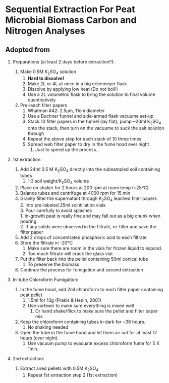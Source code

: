 Sequential Extraction For Peat Microbial Biomass Carbon and Nitrogen Analyses
==============
Adopted from 
------------

1. Preparations (at least 2 days before extraction!!):   
    1. Make 0.5M K<sub>2</sub>SO<sub>4</sub> solution
        1. **Hard to dissolve!**
        2. Make 2L or 4L at once in a big erlenmeyer flask
        3. Dissolve by applying low heat (Do not boil!)
        4. Use a 2L volumetric flask to bring the solution to final volume quantitatively  
    2. Pre-leach filter papers  
        1. Whatman #42: 2.5µm, 11cm diameter  
        2. Use a Buchner funnel and side-armed flask vacuume set-up  
        3. Stack 10 filter papers in the funnel (lay flat), pump ~20ml K<sub>2</sub>SO<sub>4</sub> onto the stack, then turn on the vacuume to suck the salt solution through   
        4. Repeat the above step for each stack of 10 three times    
        5. Spread web filter paper to dry in the fume hood over night
            1. Just to speed up the process...

1. 1st extraction:   
    1. Add 24ml 0.5 M K<sub>2</sub>SO<sub>4</sub> directly into the subsampled soil containing tubes   
        1. 1:3 soil weight/K<sub>2</sub>SO<sub>4</sub> volume   
    2. Place on shaker for 2 hours at 200 rpm at room temp (~25ºC)   
    3. Balance tubes and centrifuge at 4000 rpm for 15 min   
    4. Gravity filter the supernatant through K<sub>2</sub>SO<sub>4</sub> leached filter papers   
        2. Into pre-labeled 25ml scintillation vials   
        3. Pour carefully to avoid splashes  
            1. In-growth peat is really fine and may fall out as a big chunk when pouring   
            2. If any solids were observed in the filtrate, re-filter and save the filter paper   
    5. Add 2 drops of concentrated phosphoric acid to each filtrate   
    6. Store the filtrate in -20ºC   
        1. Make sure there are room in the vials for frozen liquid to expand.  
        2. Too much filtrate will crack the glass vial.   
    7. Put the filter back into the pellet containing 50ml conical tube   
        1. To preserve the biomass   
    8. Continue the process for fumigation and second extraction   

2. In-tube Chloroform Fumigation:   
    1. In the fume hood, add 2ml chloroform to each filter paper containing peat pellet    
        1. 1.5ml for 13g (Prakis & Hedin, 2001)   
        2. Use vortexer to make sure everything is mixed well   
            1. Or hand shake/flick to make sure the pellet and filter paper mix   
    2. Keep the chloroform containing tubes in dark for ~36 hours.   
        1. No shaking needed  
    3. Open the tube in the fume hood and let them air out for at least 17 hours (over night).    
        1. Use vacuum pump to evacuate excess chloroform fume for 5 X 1min.   
3. 2nd extraction:   
    1. Extract aired pellets with 0.5M K<sub>2</sub>SO<sub>4</sub>   
        1. Repeat 1st extraction step 2 (1st extraction) 
